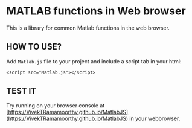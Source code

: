 # MATLAB functions in Web browser

This is a library for common Matlab functions in the web browser.

## HOW TO USE?
Add `Matlab.js` file to your project and include a script tab in your html:

    <script src="Matlab.js"></script>

## TEST IT
Try running on your browser console at
[https://VivekTRamamoorthy.github.io/MatlabJS]
(https://VivekTRamamoorthy.github.io/MatlabJS) 
in your webbrowser.




